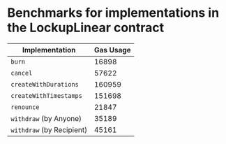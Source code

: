 # Benchmarks for implementations in the LockupLinear contract

| Implementation            | Gas Usage |
| ------------------------- | --------- |
| `burn`                    | 16898     |
| `cancel`                  | 57622     |
| `createWithDurations`     | 160959    |
| `createWithTimestamps`    | 151698    |
| `renounce`                | 21847     |
| `withdraw` (by Anyone)    | 35189     |
| `withdraw` (by Recipient) | 45161     |
